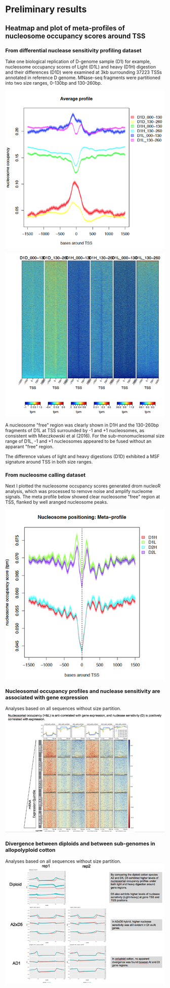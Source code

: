 # Preliminary results

## Heatmap and plot of meta-profiles of nucleosome occupancy scores around TSS

### From differential nuclease sensitivity profiling dataset
Take one biological replication of D-genome sample (D1) for example, nucleosome occupancy scores of Light (D1L) and heavy (D1H) digestion and their differences (D1D) were examined at 3kb surrounding 37223 TSSs annotated in reference D genome. MNase-seq fragments were partitioned into two size ranges, 0-130bp and 130-260bp.

![meta](tempResults/plotMeta.png)

![heatmap](tempResults/plotHeat.png)

A nucleosome "free" region was clearly shown in D1H and the 130-260bp fragments of D1L at TSS surrounded by -1 and +1 nucleosomes, as consistent with Mieczkowski et al (2016). For the sub-monomuclesomal size range of D1L, -1 and +1 nucleosomes appeared to be fused without an apparant "free" region.

The difference values of light and heavy digestions (D1D) exhibited a MSF signature around TSS in both size ranges.

### From nucleosme calling dataset

Next I plotted the nucleosome occupancy scores generated drom nucleoR analysis, which was processed to remove noise and amplify nucleome signals. The meta profile below showed clear nucleosome "free" region at TSS, flanked by well aranged nucleosome peaks.

![nucleosome](tempResults/plotMeta_nucl.png)

### Nucleosomal occupancy profiles and nuclease sensitivity are associated with gene expression
Analyses based on all sequences without size partition.
![expression](tempResults/expressionAssociation.png)

### Divergence between diploids and between sub-genomes in allopolyploid cotton
Analyses based on all sequences without size partition.
![AvsD](tempResults/genomeComparison.png)